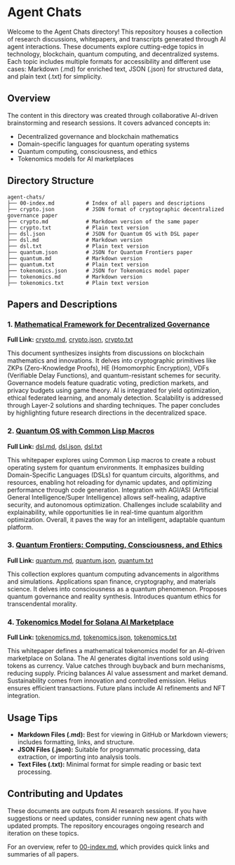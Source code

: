 # Agent Chats

Welcome to the Agent Chats directory! This repository houses a collection of research discussions, whitepapers, and transcripts generated through AI agent interactions. These documents explore cutting-edge topics in technology, blockchain, quantum computing, and decentralized systems. Each topic includes multiple formats for accessibility and different use cases: Markdown (.md) for enriched text, JSON (.json) for structured data, and plain text (.txt) for simplicity.

## Overview

The content in this directory was created through collaborative AI-driven brainstorming and research sessions. It covers advanced concepts in:

- Decentralized governance and blockchain mathematics
- Domain-specific languages for quantum operating systems
- Quantum computing, consciousness, and ethics
- Tokenomics models for AI marketplaces

## Directory Structure

```
agent-chats/
├── 00-index.md          # Index of all papers and descriptions
├── crypto.json          # JSON format of cryptographic decentralized governance paper
├── crypto.md            # Markdown version of the same paper
├── crypto.txt           # Plain text version
├── dsl.json             # JSON for Quantum OS with DSL paper
├── dsl.md               # Markdown version
├── dsl.txt              # Plain text version
├── quantum.json         # JSON for Quantum Frontiers paper
├── quantum.md           # Markdown version
├── quantum.txt          # Plain text version
├── tokenomics.json      # JSON for Tokenomics model paper
├── tokenomics.md        # Markdown version
├── tokenomics.txt       # Plain text version
```

## Papers and Descriptions

### 1. [Mathematical Framework for Decentralized Governance](crypto.md)

**Full Link:** [crypto.md](crypto.md), [crypto.json](crypto.json), [crypto.txt](crypto.txt)

This document synthesizes insights from discussions on blockchain mathematics and innovations. It delves into cryptographic primitives like ZKPs (Zero-Knowledge Proofs), HE (Homomorphic Encryption), VDFs (Verifiable Delay Functions), and quantum-resistant schemes for security. Governance models feature quadratic voting, prediction markets, and privacy budgets using game theory. AI is integrated for yield optimization, ethical federated learning, and anomaly detection. Scalability is addressed through Layer-2 solutions and sharding techniques. The paper concludes by highlighting future research directions in the decentralized space.

### 2. [Quantum OS with Common Lisp Macros](dsl.md)

**Full Link:** [dsl.md](dsl.md), [dsl.json](dsl.json), [dsl.txt](dsl.txt)

This whitepaper explores using Common Lisp macros to create a robust operating system for quantum environments. It emphasizes building Domain-Specific Languages (DSLs) for quantum circuits, algorithms, and resources, enabling hot reloading for dynamic updates, and optimizing performance through code generation. Integration with AGI/ASI (Artificial General Intelligence/Super Intelligence) allows self-healing, adaptive security, and autonomous optimization. Challenges include scalability and explainability, while opportunities lie in real-time quantum algorithm optimization. Overall, it paves the way for an intelligent, adaptable quantum platform.

### 3. [Quantum Frontiers: Computing, Consciousness, and Ethics](quantum.md)

**Full Link:** [quantum.md](quantum.md), [quantum.json](quantum.json), [quantum.txt](quantum.txt)

This collection explores quantum computing advancements in algorithms and simulations. Applications span finance, cryptography, and materials science. It delves into consciousness as a quantum phenomenon. Proposes quantum governance and reality synthesis. Introduces quantum ethics for transcendental morality.

### 4. [Tokenomics Model for Solana AI Marketplace](tokenomics.md)

**Full Link:** [tokenomics.md](tokenomics.md), [tokenomics.json](tokenomics.json), [tokenomics.txt](tokenomics.txt)

This whitepaper defines a mathematical tokenomics model for an AI-driven marketplace on Solana. The AI generates digital inventions sold using tokens as currency. Value catches through buyback and burn mechanisms, reducing supply. Pricing balances AI value assessment and market demand. Sustainability comes from innovation and controlled emission. Helius ensures efficient transactions. Future plans include AI refinements and NFT integration.

## Usage Tips

- **Markdown Files (.md):** Best for viewing in GitHub or Markdown viewers; includes formatting, links, and structure.
- **JSON Files (.json):** Suitable for programmatic processing, data extraction, or importing into analysis tools.
- **Text Files (.txt):** Minimal format for simple reading or basic text processing.

## Contributing and Updates

These documents are outputs from AI research sessions. If you have suggestions or need updates, consider running new agent chats with updated prompts. The repository encourages ongoing research and iteration on these topics.

For an overview, refer to [00-index.md](00-index.md), which provides quick links and summaries of all papers.
